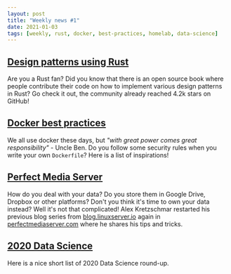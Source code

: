 ```yaml
---
layout: post
title: "Weekly news #1"
date: 2021-01-03
tags: [weekly, rust, docker, best-practices, homelab, data-science]
---
```


## [Design patterns using Rust](https://github.com/rust-unofficial/patterns)

Are you a Rust fan? Did you know that there is an open source book where people
contribute their code on how to implement various design patterns in Rust? Go check
it out, the community already reached 4.2k stars on GitHub!

## [Docker best practices](https://github.com/hexops/dockerfile#do-not-use-a-uid-below-10-000)

We all use docker these days, but _"with great power comes great responsibility"_ - Uncle Ben.
Do you follow some security rules when you write your own `Dockerfile`? Here is
a list of inspirations!

## [Perfect Media Server](https://perfectmediaserver.com)

How do you deal with your data? Do you store them in Google Drive, Dropbox
or other platforms? Don't you think it's time to own your data instead? Well it's
not that complicated! Alex Kretzschmar restarted his previous blog series from
[blog.linuxserver.io](blog.linuxserver.io) again in
[perfectmediaserver.com](perfectmediaserver.com) where he shares his tips and tricks.

## [2020 Data Science](https://nulldata.substack.com/p/data-science-2020-highlights)

Here is a nice short list of 2020 Data Science round-up.
